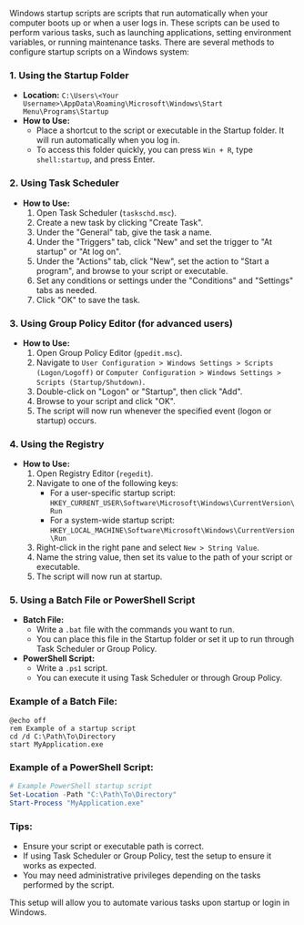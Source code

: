 Windows startup scripts are scripts that run automatically when your computer boots up or when a user logs in. These scripts can be used to perform various tasks, such as launching applications, setting environment variables, or running maintenance tasks. There are several methods to configure startup scripts on a Windows system:

### 1. **Using the Startup Folder**
   - **Location:** `C:\Users\<Your Username>\AppData\Roaming\Microsoft\Windows\Start Menu\Programs\Startup`
   - **How to Use:**
     - Place a shortcut to the script or executable in the Startup folder. It will run automatically when you log in.
     - To access this folder quickly, you can press `Win + R`, type `shell:startup`, and press Enter.

### 2. **Using Task Scheduler**
   - **How to Use:**
     1. Open Task Scheduler (`taskschd.msc`).
     2. Create a new task by clicking "Create Task".
     3. Under the "General" tab, give the task a name.
     4. Under the "Triggers" tab, click "New" and set the trigger to "At startup" or "At log on".
     5. Under the "Actions" tab, click "New", set the action to "Start a program", and browse to your script or executable.
     6. Set any conditions or settings under the "Conditions" and "Settings" tabs as needed.
     7. Click "OK" to save the task.

### 3. **Using Group Policy Editor (for advanced users)**
   - **How to Use:**
     1. Open Group Policy Editor (`gpedit.msc`).
     2. Navigate to `User Configuration > Windows Settings > Scripts (Logon/Logoff)` or `Computer Configuration > Windows Settings > Scripts (Startup/Shutdown)`.
     3. Double-click on "Logon" or "Startup", then click "Add".
     4. Browse to your script and click "OK".
     5. The script will now run whenever the specified event (logon or startup) occurs.

### 4. **Using the Registry**
   - **How to Use:**
     1. Open Registry Editor (`regedit`).
     2. Navigate to one of the following keys:
        - For a user-specific startup script: `HKEY_CURRENT_USER\Software\Microsoft\Windows\CurrentVersion\Run`
        - For a system-wide startup script: `HKEY_LOCAL_MACHINE\Software\Microsoft\Windows\CurrentVersion\Run`
     3. Right-click in the right pane and select `New > String Value`.
     4. Name the string value, then set its value to the path of your script or executable.
     5. The script will now run at startup.

### 5. **Using a Batch File or PowerShell Script**
   - **Batch File:**
     - Write a `.bat` file with the commands you want to run.
     - You can place this file in the Startup folder or set it up to run through Task Scheduler or Group Policy.
   - **PowerShell Script:**
     - Write a `.ps1` script.
     - You can execute it using Task Scheduler or through Group Policy.

### Example of a Batch File:
```batch
@echo off
rem Example of a startup script
cd /d C:\Path\To\Directory
start MyApplication.exe
```

### Example of a PowerShell Script:
```powershell
# Example PowerShell startup script
Set-Location -Path "C:\Path\To\Directory"
Start-Process "MyApplication.exe"
```

### Tips:
- Ensure your script or executable path is correct.
- If using Task Scheduler or Group Policy, test the setup to ensure it works as expected.
- You may need administrative privileges depending on the tasks performed by the script.

This setup will allow you to automate various tasks upon startup or login in Windows.
